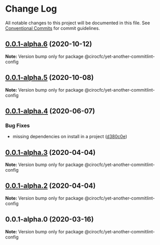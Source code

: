 # Change Log

All notable changes to this project will be documented in this file.
See [Conventional Commits](https://conventionalcommits.org) for commit guidelines.

## [0.0.1-alpha.6](https://github.com/cirocfc/yet-another-commitlint-config/compare/@cirocfc/yet-another-commitlint-config@0.0.1-alpha.5...@cirocfc/yet-another-commitlint-config@0.0.1-alpha.6) (2020-10-12)

**Note:** Version bump only for package @cirocfc/yet-another-commitlint-config





## [0.0.1-alpha.5](https://github.com/cirocfc/yet-another/compare/@cirocfc/yet-another-commitlint-config@0.0.1-alpha.4...@cirocfc/yet-another-commitlint-config@0.0.1-alpha.5) (2020-10-08)

**Note:** Version bump only for package @cirocfc/yet-another-commitlint-config





## [0.0.1-alpha.4](https://github.com/cirocfc/yet-another/compare/@cirocfc/yet-another-commitlint-config@0.0.1-alpha.3...@cirocfc/yet-another-commitlint-config@0.0.1-alpha.4) (2020-06-07)


### Bug Fixes

* missing dependencies on install in a project ([d380c0e](https://github.com/cirocfc/yet-another/commit/d380c0edb2a9930bdede0dfc535bac40357b055f))





## [0.0.1-alpha.3](https://github.com/cirocfc/yet-another/compare/@cirocfc/yet-another-commitlint-config@0.0.1-alpha.2...@cirocfc/yet-another-commitlint-config@0.0.1-alpha.3) (2020-04-04)

**Note:** Version bump only for package @cirocfc/yet-another-commitlint-config

## [0.0.1-alpha.2](https://github.com/cirocfc/yet-another/compare/@cirocfc/yet-another-commitlint-config@0.0.1-alpha.0...@cirocfc/yet-another-commitlint-config@0.0.1-alpha.2) (2020-04-04)

**Note:** Version bump only for package @cirocfc/yet-another-commitlint-config

## 0.0.1-alpha.0 (2020-03-16)

**Note:** Version bump only for package @cirocfc/yet-another-commitlint-config

